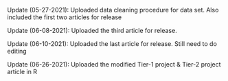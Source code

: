 Update (05-27-2021): Uploaded data cleaning procedure for data set.  Also included the first two articles for release 

Update (06-08-2021): Uploaded the third article for release. 

Update (06-10-2021): Uploaded the last article for release.  Still need to do editing 

Update (06-26-2021): Uploaded the modified Tier-1 project & Tier-2 project article in R
